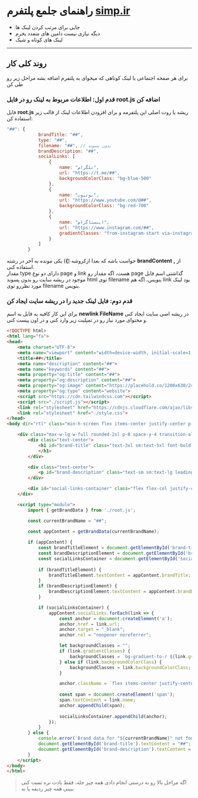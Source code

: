 # راهنمای جلمع پلتفرم [simp.ir](https://simp.ir)
- جایی برای مرتب کردن لینک ها
- دیگه نیازی نیست دامین های متعدد بخرم
- لینک های کوتاه و شیک
---

## روند کلی کار
برای هر صفحه اجتماعی یا لینک کوتاهی که میخوای به پلتفرم اضافه بشه مراحل زیر رو طی کن

### قدم اول: اطلاعات مربوط به لینک رو در فایل **root.js** اضافه کن
فایل **root.js** ریشه یا روت اصلی این پلتفرمه و برای افزودن اطلاعات لینک از قالب زیر استفاده کن:
```js
"##": {
            brandTitle: "##",
            type: "##",
            filename: "##", // بدون پسوند
            brandDescription: "##",
            socialLinks: [
                {
                    name: "تلگرام",
                    url: "https://t.me/##",
                    backgroundColorClass: "bg-blue-500"
                },
                {
                    name: "یوتیوب",
                    url: "https://www.youtube.com/@##",
                    backgroundColorClass: "bg-red-700"
                },
                {
                    name: "اینستاگرام",
                    url: "https://www.instagram.com/##",
                    gradientClasses: "from-instagram-start via-instagram-mid to-instagram-end"
                }
            ]
        }
```
حواست باشه که بعدا ازکروشه (**}**) یکی مونده به آخر در رشته **brandContent** از **,** استفاده کنی.  
مقدار type دارای دو نوع page و link هست، اگه مقدار رو page گذاشتی اسم فایل موجود در ریشه سایت رو بدون پسوند html توی filename بنویس، اگه هم link بود لینک مورد نظررو توی filename بنویس.

### قدم دوم: فایل لینک جدید را در ریشه سایت ایجاد کن
برای این کار کافیه یه فایل به اسم **newlink FileName** در ریشه اصی سایت ایجاد کنی و محتوای مورد نیاز رو در تمپلیت زیر وارد کنی و در اون پیست کنی.

```html
<!DOCTYPE html>
<html lang="fa">
<head>
    <meta charset="UTF-8">
    <meta name="viewport" content="width=device-width, initial-scale=1.0">
    <title>##</title>
    <meta name="description" content="##">
    <meta name="keywords" content="##">
    <meta property="og:title" content="##">
    <meta property="og:description" content="##">
    <meta property="og:image" content="https://placehold.co/1200x630/2c2c2c/ffffff?text=##">
    <meta property="og:type" content="website">
    <script src="https://cdn.tailwindcss.com"></script>
    <script src="./script.js"></script>
    <link rel="stylesheet" href="https://cdnjs.cloudflare.com/ajax/libs/font-awesome/6.5.2/css/all.min.css" xintegrity="sha512-SnH5WK+bZxgPHs44uWIX+LLJAJ9/2PkPKZ5QiAj6Ta86w+fsb2TkcmfRyVX3pBnMFcV7oQPJkl9QevSCWr3W6A==" crossorigin="anonymous" referrerpolicy="no-referrer" />
    <link rel="stylesheet" href="./style.css">
</head>
<body dir="rtl" class="min-h-screen flex items-center justify-center p-4 bg-[var(--color-background)] text-[var(--color-text)]">

    <div class="max-w-lg w-full rounded-2xl p-8 space-y-4 transition-all duration-300 bg-card-background border border-[var(--color-border-accent)]">
        <div class="text-center">
            <h1 id="brand-title" class="text-3xl sm:text-5xl font-bold mb-0 tracking-tight text-brand">
            </h1>
        </div>

        <div class="text-center">
            <p id="brand-description" class="text-sm sm:text-lg leading-relaxed mt-2 text-justify"></p>
        </div>

        <div id="social-links-container" class="flex flex-col justify-center items-center gap-3 mt-8"></div>
    </div>

    <script type="module">
        import { getBrandData } from './root.js';

        const currentBrandName = "##";

        const appContent = getBrandData(currentBrandName);
        
        if (appContent) {
            const brandTitleElement = document.getElementById('brand-title');
            const brandDescriptionElement = document.getElementById('brand-description');
            const socialLinksContainer = document.getElementById('social-links-container');
            
            if (brandTitleElement) {
                brandTitleElement.textContent = appContent.brandTitle;
            }
            if (brandDescriptionElement) {
                brandDescriptionElement.textContent = appContent.brandDescription;
            }

            if (socialLinksContainer) {
                appContent.socialLinks.forEach(link => {
                    const anchor = document.createElement('a');
                    anchor.href = link.url;
                    anchor.target = "_blank";
                    anchor.rel = "noopener noreferrer";

                    let backgroundClasses = "";
                    if (link.gradientClasses) {
                        backgroundClasses = `bg-gradient-to-r ${link.gradientClasses}`;
                    } else if (link.backgroundColorClass) {
                        backgroundClasses = link.backgroundColorClass;
                    }

                    anchor.className = `flex items-center justify-center text-white py-3 px-6 rounded-xl transform hover:scale-105 w-full transition-all duration-200 ${backgroundClasses}`;
                    
                    const span = document.createElement('span');
                    span.textContent = link.name;
                    anchor.appendChild(span);
                    
                    socialLinksContainer.appendChild(anchor);
                });
            }
        } else {
            console.error(`Brand data for "${currentBrandName}" not found.`);
            document.getElementById('brand-title').textContent = "##";
            document.getElementById('brand-description').textContent = "اطلاعات فایل بارگذاری نشد.";
        }
    </script>
</body>
</html>
  ```

> اگه مراحل بالا رو به درستی انجام دادی همه چیز حله، فقط یادت نره تست کنی ببینی همه چیز ردیفه یا نه
